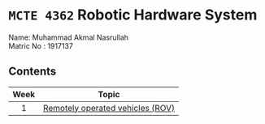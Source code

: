 # `MCTE 4362` Robotic Hardware System

Name: Muhammad Akmal Nasrullah\
Matric No : 1917137

## Contents

| Week |                      Topic                       |
| :--: | :----------------------------------------------: |
|  1   | [Remotely operated vehicles (ROV)](Week1/ROV.md) |
